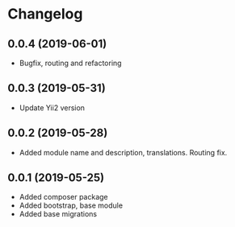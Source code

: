 Changelog
=========

## 0.0.4 (2019-06-01)
 * Bugfix, routing and refactoring

## 0.0.3 (2019-05-31)
 * Update Yii2 version
 
## 0.0.2 (2019-05-28)
 * Added module name and description, translations. Routing fix.
 
## 0.0.1 (2019-05-25)
 * Added composer package
 * Added bootstrap, base module
 * Added base migrations